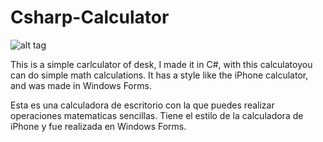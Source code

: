 # Csharp-Calculator

![alt tag](https://teamgeekrd.files.wordpress.com/2016/07/calculadora_csharp.jpg "The calculator interface / La interfaz de la calculadora")

This is a simple carlculator of desk, I made it in C#, with this calculatoyou can do simple math calculations. It has a style like the iPhone calculator, and was made in Windows Forms.

Esta es una calculadora de escritorio con la que puedes realizar operaciones matematicas sencillas. Tiene el estilo de la calculadora de iPhone y fue realizada en Windows Forms.
